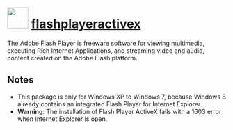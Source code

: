 # <img src="https://cdn.jsdelivr.net/gh/chocolatey/chocolatey-coreteampackages@edba4a5849ff756e767cba86641bea97ff5721fe/icons/flashplayer.png" width="48" height="48"/> [flashplayeractivex](https://chocolatey.org/packages/flashplayeractivex)


The Adobe Flash Player is freeware software for viewing multimedia, executing Rich Internet Applications, and streaming video and audio, content created on the Adobe Flash platform.

## Notes

- This package is only for Windows XP to Windows 7, because Windows 8 already contains an integrated Flash Player for Internet Explorer.
- **Warning**: The installation of Flash Player ActiveX fails with a 1603 error when Internet Explorer is open.

